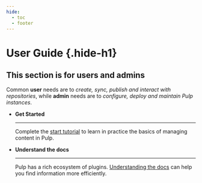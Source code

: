 ```yaml
---
hide:
  - toc
  - footer
---
```


# User Guide {.hide-h1}

<div class="hero-header" markdown>

## This section is for **users** and **admins**

Common **user** needs are to *create, sync, publish and interact with repositories*,
while **admin** needs are to *configure, deploy and maintain Pulp instances*.

<div class="grid cards" markdown>

-   **Get Started**

    ---
    
    Complete the [start tutorial](site:pulpcore/docs/user/tutorials/) to learn in practice the basics of managing content in Pulp.
    
-   **Understand the docs**
    
    ---

    Pulp has a rich ecosystem of plugins.
    [Understanding the docs](site:help/more/docs-usage) can help you find information more efficiently.

</div>
</div>

